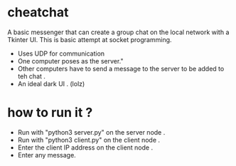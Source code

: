 # cheatchat
A basic messenger that can create a group chat on the local network with a Tkinter UI. This is basic attempt at socket programming. 

- Uses UDP for communication 
- One computer poses as the server."  
- Other computers have to send a message to the server to be added to teh chat .
- An ideal dark UI . (lolz) 

# how to run it ? 

- Run with "python3 server.py" on the server node .
- Run with "python3 client.py" on the client node .
- Enter the client IP address on the client node .
- Enter any message. 
